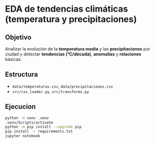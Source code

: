 # EDA de tendencias climáticas (temperatura y precipitaciones)

## Objetivo
Analizar la evolución de la **temperatura media** y las **precipitaciones** por ciudad y detectar **tendencias (°C/década)**, **anomalías** y **relaciones** básicas.

## Estructura
- `data/temperaturas.csv`, `data/precipitaciones.csv`
- `src/csv_loader.py`, `src/transforms.py`

## Ejecucion
```bash
python -m venv .venv
.venv/Scripts/activate 
python -m pip install --upgrade pip
pip install -r requirements.txt
jupyter notebook